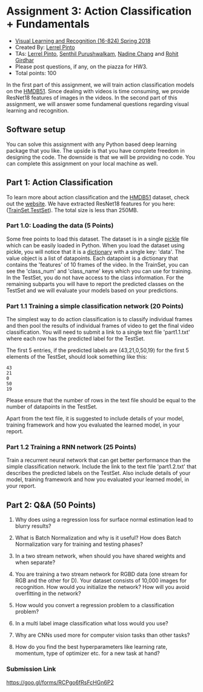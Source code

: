 # Assignment 3: Action Classification + Fundamentals

- [Visual Learning and Recognition (16-824) Spring 2018](https://sites.google.com/andrew.cmu.edu/16824-spring2018/home)
- Created By: [Lerrel Pinto](http://www.cs.cmu.edu/~lerrelp)
- TAs: [Lerrel Pinto](http://www.cs.cmu.edu/~lerrelp/), [Senthil Purushwalkam](http://www.cs.cmu.edu/~spurushw/), [Nadine Chang](https://www.ri.cmu.edu/ri-people/nai-chen-chang/) and [Rohit Girdhar](http://rohitgirdhar.github.io)
- Please post questions, if any, on the piazza for HW3.
- Total points: 100

In the first part of this assignment, we will train action classification models on the [HMDB51](http://serre-lab.clps.brown.edu/resource/hmdb-a-large-human-motion-database/). Since dealing with videos is time consuming, we provide ResNet18 features of images in the videos. In the second part of this assignment, we will answer some fundamenal questions regarding visual learning and recognition.

## Software setup

You can solve this assignment with any Python based deep learning package that you like. The upside is that you have complete freedom in designing the code. The downside is that we will be providing no code. You can complete this assignment on your local machine as well.

## Part 1: Action Classification

To learn more about action classification and the [HMDB51](http://serre-lab.clps.brown.edu/resource/hmdb-a-large-human-motion-database/#introduction) dataset, check out the [website](http://serre-lab.clps.brown.edu/resource/hmdb-a-large-human-motion-database/). We have extracted ResNet18 features for you here: ([TrainSet](https://www.dropbox.com/s/y23pdfngf7uu4xn/annotated_train_set.p?dl=0),[TestSet](https://www.dropbox.com/s/2zc1vystx0161cr/randomized_annotated_test_set_no_name_no_num.p?dl=0)). The total size is less than 250MB.

### Part 1.0: Loading the data (5 Points)

Some free points to load this dataset. The dataset is in a single [pickle](https://wiki.python.org/moin/UsingPickle) file which can be easily loaded in Python. When you load the dataset using pickle, you will notice that it is a [dictionary](https://www.python-course.eu/dictionaries.php) with a single key: 'data'. The value object is a list of datapoints. Each datapoint is a dictionary that contains the 'features' of 10 frames of the video. In the TrainSet, you can see the 'class\_num' and 'class\_name' keys which you can use for training. In the TestSet, you do not have access to the class information. For the remaining subparts you will have to report the predicted classes on the TestSet and we will evaluate your models based on your predictions.

### Part 1.1 Training a simple classification network (20 Points)

The simplest way to do action classification is to classify individual frames and then pool the results of individual frames of video to get the final video classification. You will need to submit a link to a single text file 'part1.1.txt' where each row has the predicted label for the TestSet.

The first 5 entries, if the predicted labels are (43,21,0,50,19) for the first 5 elements of the TestSet, should look something like this:
```
43
21
0
50
19
```
Please ensure that the number of rows in the text file should be equal to the number of datapoints in the TestSet. 

Apart from the text file, it is suggested to include details of your model, training framework and how you evaluated the learned model, in your report.

### Part 1.2 Training a RNN network (25 Points)

Train a recurrent neural network that can get better performance than the simple classification network. Include the link to the text file 'part1.2.txt' that describes the predicted labels on the TestSet. Also include details of your model, training framework and how you evaluated your learned model, in your report.

## Part 2: Q&A (50 Points)

1. Why does using a regression loss for surface normal estimation lead to blurry results?

2. What is Batch Normalization and why is it useful? How does Batch Normalization vary for training and testing phases?

3. In a two stream network, when should you have shared weights and when separate?

4. You are training a two stream network for RGBD data (one stream for RGB and the other for D). Your dataset consists of 10,000 images for recognition. How would you initialize the network? How will you avoid overfitting in the network?

5. How would you convert a regression problem to a classification problem?

6. In a multi label image classification what loss would you use?

7. Why are CNNs used more for computer vision tasks than other tasks?

8. How do you find the best hyperparameters like learning rate, momentum, type of optimizer etc. for a new task at hand?

### Submission Link
https://goo.gl/forms/RCPgo6fRsFcHGn6P2
